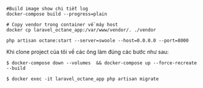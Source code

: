 ```shell
#Build image show chi tiết log
docker-compose build --progress=plain

# Copy vendor trong container về máy host
docker cp laravel_octane_app:/var/www/vendor/. ./vendor

```
```shell
php artisan octane:start --server=swoole --host=0.0.0.0 --port=8000
```

Khi clone project của tôi về các ông làm đúng các bước như sau:
```shell
$ docker-compose down --volumes  && docker-compose up --force-recreate --build

$ docker exec -it laravel_octane_app php artisan migrate
```
